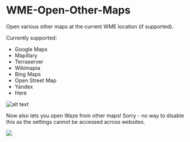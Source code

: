 # WME-Open-Other-Maps
Open various other maps at the current WME location (if supported).

Currently supported:
* Google Maps
* Mapillary
* Terraserver
* Wikimapia
* Bing Maps
* Open Street Map
* Yandex
* Here

![alt text](https://imgur.com/V1QODfB.png)


Now also lets you open Waze from other maps!  Sorry - no way to disable this as the settings cannot be accessed across websites.

![](https://imgur.com/JFr1zx6.png)
